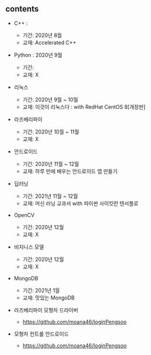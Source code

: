 ## contents

- C++ :
    + 기간: 2020년 8월
    + 교재: Accelerated C++
    
- Python : 2020년 9월
    + 기간: 
    + 교재: X

- 리눅스
    + 기간: 2020년 9월 ~ 10월
    + 교재: 이것이 리눅스다 : with RedHat CentOS 8[개정판]

- 라즈베리파이
    + 기간: 2020년 10월 ~ 11월
    + 교재: X

- 안드로이드
    + 기간: 2020년 11월 ~ 12월
    + 교재: 하루 만에 배우는 안드로이드 앱 만들기

- 딥러닝
    + 기간: 2021년 11월 ~ 12월
    + 교재: 머신 러닝 교과서 with 파이썬 사이킷런 텐서플로

- OpenCV
    + 기간: 2020년 12월
    + 교재: X

- 비지니스 모델
    + 기간: 2020년 12월
    + 교재: X

- MongoDB
    + 기간: 2021년 1월
    + 교재: 맛있는 MongoDB
    
- 라즈베리파이 모형차 드라이버
    + https://github.com/moana46/loginPengsoo

- 모형차 컨트롤 안드로이드
    + https://github.com/moana46/loginPengsoo
